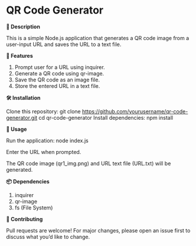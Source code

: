 # QR Code Generator


**📌 Description**

This is a simple Node.js application that generates a QR code image from a user-input URL and saves the URL to a text file.

**🚀 Features**

  1. Prompt user for a URL using inquirer.
  2. Generate a QR code using qr-image.
  3. Save the QR code as an image file.
  4. Store the entered URL in a text file.

**🛠️ Installation**

Clone this repository:
 git clone https://github.com/yourusername/qr-code-generator.git
 cd qr-code-generator
 Install dependencies:
   npm install

**📌 Usage**

Run the application:
node index.js

Enter the URL when prompted.

The QR code image (qr1_img.png) and URL text file (URL.txt) will be generated.

**📦 Dependencies**

1. inquirer
2. qr-image
3. fs (File System)

**🤝 Contributing**

Pull requests are welcome! For major changes, please open an issue first to discuss what you’d like to change.
